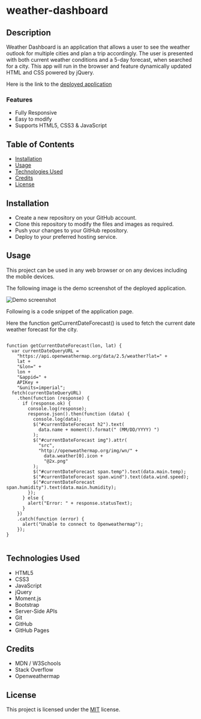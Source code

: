 # weather-dashboard

## Description

Weather Dashboard is an application that allows a user to see the weather outlook for multiple cities
and plan a trip accordingly. The user is presented with both current weather conditions and a 5-day forecast, when searched for a city. This app will run in the browser and feature dynamically updated HTML and CSS powered by jQuery.

Here is the link to the [deployed application]()

### Features

- Fully Responsive
- Easy to modify
- Supports HTML5, CSS3 & JavaScript

## Table of Contents

- [Installation](#installation)
- [Usage](#usage)
- [Technologies Used](#technologies-used)
- [Credits](#credits)
- [License](#license)

## Installation

- Create a new repository on your GitHub account.
- Clone this repository to modify the files and images as required.
- Push your changes to your GitHub repository.
- Deploy to your preferred hosting service.

## Usage

This project can be used in any web browser or on any devices including the mobile devices.

The following image is the demo screenshot of the deployed application.

![Demo screenshot](./images/demo-weather-dashboard.gif)

Following is a code snippet of the application page.

Here the function getCurrentDateForecast() is used to fetch the current date weather forecast for the city.

```html5

function getCurrentDateForecast(lon, lat) {
  var currentDateQueryURL =
    "https://api.openweathermap.org/data/2.5/weather?lat=" +
    lat +
    "&lon=" +
    lon +
    "&appid=" +
    APIKey +
    "&units=imperial";
  fetch(currentDateQueryURL)
    .then(function (response) {
      if (response.ok) {
        console.log(response);
        response.json().then(function (data) {
          console.log(data);
          $("#currentDateForecast h2").text(
            data.name + moment().format(" (MM/DD/YYYY) ")
          );
          $("#currentDateForecast img").attr(
            "src",
            "http://openweathermap.org/img/wn/" +
              data.weather[0].icon +
              "@2x.png"
          );
          $("#currentDateForecast span.temp").text(data.main.temp);
          $("#currentDateForecast span.wind").text(data.wind.speed);
          $("#currentDateForecast span.humidity").text(data.main.humidity);
        });
      } else {
        alert("Error: " + response.statusText);
      }
    })
    .catch(function (error) {
      alert("Unable to connect to Openweathermap");
    });
}


```

## Technologies Used

- HTML5
- CSS3
- JavaScript
- jQuery
- Moment.js
- Bootstrap
- Server-Side APIs
- Git
- GitHub
- GitHub Pages

## Credits

- MDN / W3Schools
- Stack Overflow
- Openweathermap

## License

This project is licensed under the [MIT](./LICENSE) license.
